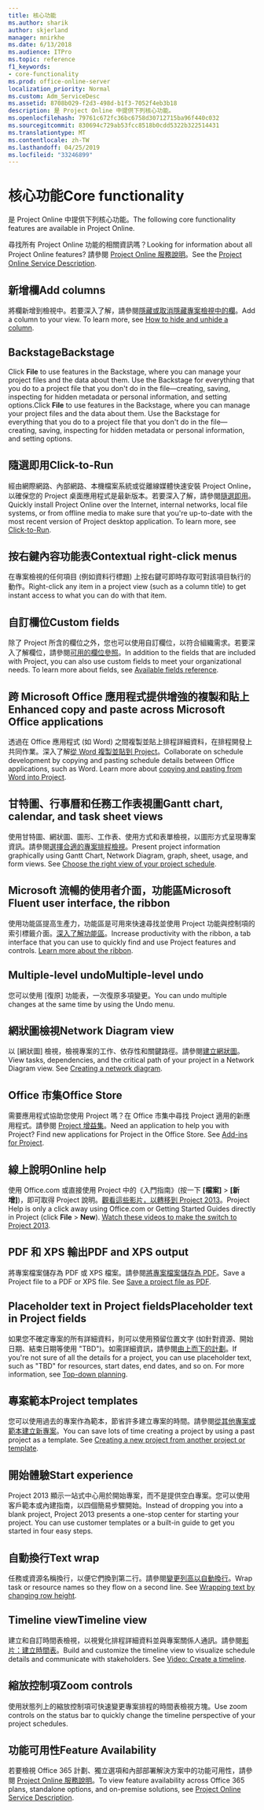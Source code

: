 ```yaml
---
title: 核心功能
ms.author: sharik
author: skjerland
manager: mnirkhe
ms.date: 6/13/2018
ms.audience: ITPro
ms.topic: reference
f1_keywords:
- core-functionality
ms.prod: office-online-server
localization_priority: Normal
ms.custom: Adm_ServiceDesc
ms.assetid: 8708b029-f2d3-498d-b1f3-7052f4eb3b18
description: 是 Project Online 中提供下列核心功能。
ms.openlocfilehash: 79761c672fc36bc6758d30712715ba96f440c032
ms.sourcegitcommit: 830694c729ab53fcc8518b0cdd5322b322514431
ms.translationtype: MT
ms.contentlocale: zh-TW
ms.lasthandoff: 04/25/2019
ms.locfileid: "33246899"
---
```

# <a name="core-functionality"></a><span data-ttu-id="23e0c-103">核心功能</span><span class="sxs-lookup"><span data-stu-id="23e0c-103">Core functionality</span></span>

<span data-ttu-id="23e0c-104">是 Project Online 中提供下列核心功能。</span><span class="sxs-lookup"><span data-stu-id="23e0c-104">The following core functionality features are available in Project Online.</span></span>
  
<span data-ttu-id="23e0c-105">尋找所有 Project Online 功能的相關資訊嗎？</span><span class="sxs-lookup"><span data-stu-id="23e0c-105">Looking for information about all Project Online features?</span></span> <span data-ttu-id="23e0c-106">請參閱 [Project Online 服務說明](project-online-service-description.md)。</span><span class="sxs-lookup"><span data-stu-id="23e0c-106">See the [Project Online Service Description](project-online-service-description.md).</span></span>
  
## <a name="add-columns"></a><span data-ttu-id="23e0c-107">新增欄</span><span class="sxs-lookup"><span data-stu-id="23e0c-107">Add columns</span></span>
<span data-ttu-id="23e0c-108"><a name="bkmk_AddColumns"> </a></span><span class="sxs-lookup"><span data-stu-id="23e0c-108"></span></span>

<span data-ttu-id="23e0c-p102">將欄新增到檢視中。若要深入了解，請參閱[隱藏或取消隱藏專案檢視中的欄](https://go.microsoft.com/fwlink/p/?LinkId=271343)。</span><span class="sxs-lookup"><span data-stu-id="23e0c-p102">Add a column to your view. To learn more, see [How to hide and unhide a column](https://go.microsoft.com/fwlink/p/?LinkId=271343).</span></span>
  
## <a name="backstage"></a><span data-ttu-id="23e0c-111">Backstage</span><span class="sxs-lookup"><span data-stu-id="23e0c-111">Backstage</span></span>
<span data-ttu-id="23e0c-112"><a name="bkmk_Backstage"> </a></span><span class="sxs-lookup"><span data-stu-id="23e0c-112"></span></span>

<span data-ttu-id="23e0c-p103">Click **File** to use features in the Backstage, where you can manage your project files and the data about them. Use the Backstage for everything that you do to a project file that you don't do in the file—creating, saving, inspecting for hidden metadata or personal information, and setting options.</span><span class="sxs-lookup"><span data-stu-id="23e0c-p103">Click **File** to use features in the Backstage, where you can manage your project files and the data about them. Use the Backstage for everything that you do to a project file that you don't do in the file—creating, saving, inspecting for hidden metadata or personal information, and setting options.</span></span> 
  
## <a name="click-to-run"></a><span data-ttu-id="23e0c-115">隨選即用</span><span class="sxs-lookup"><span data-stu-id="23e0c-115">Click-to-Run</span></span>
<span data-ttu-id="23e0c-116"><a name="bkmk_ClicktoRun"> </a></span><span class="sxs-lookup"><span data-stu-id="23e0c-116"></span></span>

<span data-ttu-id="23e0c-p104">經由網際網路、內部網路、本機檔案系統或從離線媒體快速安裝 Project Online，以確保您的 Project 桌面應用程式是最新版本。若要深入了解，請參閱[隨選即用](https://go.microsoft.com/fwlink/p/?LinkId=271596)。</span><span class="sxs-lookup"><span data-stu-id="23e0c-p104">Quickly install Project Online over the Internet, internal networks, local file systems, or from offline media to make sure that you're up-to-date with the most recent version of Project desktop application. To learn more, see [Click-to-Run](https://go.microsoft.com/fwlink/p/?LinkId=271596).</span></span>
  
## <a name="contextual-right-click-menus"></a><span data-ttu-id="23e0c-119">按右鍵內容功能表</span><span class="sxs-lookup"><span data-stu-id="23e0c-119">Contextual right-click menus</span></span>
<span data-ttu-id="23e0c-120"><a name="bkmk_contextual_rightclick_menus_PP"> </a></span><span class="sxs-lookup"><span data-stu-id="23e0c-120"></span></span>

<span data-ttu-id="23e0c-121">在專案檢視的任何項目 (例如資料行標題) 上按右鍵可即時存取可對該項目執行的動作。</span><span class="sxs-lookup"><span data-stu-id="23e0c-121">Right-click any item in a project view (such as a column title) to get instant access to what you can do with that item.</span></span>
  
## <a name="custom-fields"></a><span data-ttu-id="23e0c-122">自訂欄位</span><span class="sxs-lookup"><span data-stu-id="23e0c-122">Custom fields</span></span>
<span data-ttu-id="23e0c-123"><a name="bkmk_Customfields"> </a></span><span class="sxs-lookup"><span data-stu-id="23e0c-123"></span></span>

<span data-ttu-id="23e0c-p105">除了 Project 所含的欄位之外，您也可以使用自訂欄位，以符合組織需求。若要深入了解欄位，請參閱[可用的欄位參照](https://support.office.com/en-us/article/Available-fields-reference-615a4563-1cc3-40f4-b66f-1b17e793a460)。</span><span class="sxs-lookup"><span data-stu-id="23e0c-p105">In addition to the fields that are included with Project, you can also use custom fields to meet your organizational needs. To learn more about fields, see [Available fields reference](https://support.office.com/en-us/article/Available-fields-reference-615a4563-1cc3-40f4-b66f-1b17e793a460).</span></span>
  
## <a name="enhanced-copy-and-paste-across-microsoft-office-applications"></a><span data-ttu-id="23e0c-126">跨 Microsoft Office 應用程式提供增強的複製和貼上</span><span class="sxs-lookup"><span data-stu-id="23e0c-126">Enhanced copy and paste across Microsoft Office applications</span></span>
<span data-ttu-id="23e0c-127"><a name="bkmk_Enhancedcopypaste"> </a></span><span class="sxs-lookup"><span data-stu-id="23e0c-127"></span></span>

<span data-ttu-id="23e0c-p106">透過在 Office 應用程式 (如 Word) 之間複製並貼上排程詳細資料，在排程開發上共同作業。深入了解[從 Word 複製並貼到 Project](https://go.microsoft.com/fwlink/p/?LinkId=271330)。</span><span class="sxs-lookup"><span data-stu-id="23e0c-p106">Collaborate on schedule development by copying and pasting schedule details between Office applications, such as Word. Learn more about [copying and pasting from Word into Project](https://go.microsoft.com/fwlink/p/?LinkId=271330).</span></span>
  
## <a name="gantt-chart-calendar-and-task-sheet-views"></a><span data-ttu-id="23e0c-130">甘特圖、行事曆和任務工作表視圖</span><span class="sxs-lookup"><span data-stu-id="23e0c-130">Gantt chart, calendar, and task sheet views</span></span>
<span data-ttu-id="23e0c-131"><a name="bkmk_Ganttchartcalendartasksheetview"> </a></span><span class="sxs-lookup"><span data-stu-id="23e0c-131"></span></span>

<span data-ttu-id="23e0c-p107">使用甘特圖、網狀圖、圖形、工作表、使用方式和表單檢視，以圖形方式呈現專案資訊。請參閱[選擇合適的專案排程檢視](https://go.microsoft.com/fwlink/?LinkId=402905)。</span><span class="sxs-lookup"><span data-stu-id="23e0c-p107">Present project information graphically using Gantt Chart, Network Diagram, graph, sheet, usage, and form views. See [Choose the right view of your project schedule](https://go.microsoft.com/fwlink/?LinkId=402905).</span></span>
  
## <a name="microsoft-fluent-user-interface-the-ribbon"></a><span data-ttu-id="23e0c-134">Microsoft 流暢的使用者介面，功能區</span><span class="sxs-lookup"><span data-stu-id="23e0c-134">Microsoft Fluent user interface, the ribbon</span></span>
<span data-ttu-id="23e0c-135"><a name="bkmk_MSFTFluent_UI_PP"> </a></span><span class="sxs-lookup"><span data-stu-id="23e0c-135"></span></span>

<span data-ttu-id="23e0c-p108">使用功能區提高生產力，功能區是可用來快速尋找並使用 Project 功能與控制項的索引標籤介面。[深入了解功能區](https://go.microsoft.com/fwlink/p/?LinkId=271325)。</span><span class="sxs-lookup"><span data-stu-id="23e0c-p108">Increase productivity with the ribbon, a tab interface that you can use to quickly find and use Project features and controls. [Learn more about the ribbon](https://go.microsoft.com/fwlink/p/?LinkId=271325).</span></span>
  
## <a name="multiple-level-undo"></a><span data-ttu-id="23e0c-138">Multiple-level undo</span><span class="sxs-lookup"><span data-stu-id="23e0c-138">Multiple-level undo</span></span>
<span data-ttu-id="23e0c-139"><a name="bkmk_Multiplelevelundo"> </a></span><span class="sxs-lookup"><span data-stu-id="23e0c-139"></span></span>

<span data-ttu-id="23e0c-140">您可以使用 [復原] 功能表，一次復原多項變更。</span><span class="sxs-lookup"><span data-stu-id="23e0c-140">You can undo multiple changes at the same time by using the Undo menu.</span></span> 
  
## <a name="network-diagram-view"></a><span data-ttu-id="23e0c-141">網狀圖檢視</span><span class="sxs-lookup"><span data-stu-id="23e0c-141">Network Diagram view</span></span>
<span data-ttu-id="23e0c-142"><a name="bkmk_Networkdiagramview"> </a></span><span class="sxs-lookup"><span data-stu-id="23e0c-142"></span></span>

<span data-ttu-id="23e0c-p109">以 [網狀圖] 檢視，檢視專案的工作、依存性和關鍵路徑。請參閱[建立網狀圖](https://go.microsoft.com/fwlink/p/?LinkId=271338)。</span><span class="sxs-lookup"><span data-stu-id="23e0c-p109">View tasks, dependencies, and the critical path of your project in a Network Diagram view. See [Creating a network diagram](https://go.microsoft.com/fwlink/p/?LinkId=271338).</span></span>
  
## <a name="office-store"></a><span data-ttu-id="23e0c-145">Office 市集</span><span class="sxs-lookup"><span data-stu-id="23e0c-145">Office Store</span></span>
<span data-ttu-id="23e0c-146"><a name="bkmk_OfficeStore"> </a></span><span class="sxs-lookup"><span data-stu-id="23e0c-146"></span></span>

<span data-ttu-id="23e0c-p110">需要應用程式協助您使用 Project 嗎？在 Office 市集中尋找 Project 適用的新應用程式。請參閱 [Project 增益集](https://go.microsoft.com/fwlink/?LinkId=273883)。</span><span class="sxs-lookup"><span data-stu-id="23e0c-p110">Need an application to help you with Project? Find new applications for Project in the Office Store. See [Add-ins for Project](https://go.microsoft.com/fwlink/?LinkId=273883).</span></span>
  
## <a name="online-help"></a><span data-ttu-id="23e0c-150">線上說明</span><span class="sxs-lookup"><span data-stu-id="23e0c-150">Online help</span></span>
<span data-ttu-id="23e0c-151"><a name="bkmk_Online_help_PP"> </a></span><span class="sxs-lookup"><span data-stu-id="23e0c-151"></span></span>

<span data-ttu-id="23e0c-p111">使用 Office.com 或直接使用 Project 中的《入門指南》(按一下 **[檔案]** \> **[新增]**)，即可取得 Project 說明。[觀看這些影片，以轉移到 Project 2013](https://go.microsoft.com/fwlink/p/?LinkId=271325)。</span><span class="sxs-lookup"><span data-stu-id="23e0c-p111">Project Help is only a click away using Office.com or Getting Started Guides directly in Project (click **File** \> **New**). [Watch these videos to make the switch to Project 2013](https://go.microsoft.com/fwlink/p/?LinkId=271325).</span></span>
  
## <a name="pdf-and-xps-output"></a><span data-ttu-id="23e0c-154">PDF 和 XPS 輸出</span><span class="sxs-lookup"><span data-stu-id="23e0c-154">PDF and XPS output</span></span>
<span data-ttu-id="23e0c-155"><a name="bkmk_PDFXPSoutput"> </a></span><span class="sxs-lookup"><span data-stu-id="23e0c-155"></span></span>

<span data-ttu-id="23e0c-p112">將專案檔案儲存為 PDF 或 XPS 檔案。請參閱[將專案檔案儲存為 PDF](https://go.microsoft.com/fwlink/p/?LinkId=271350)。</span><span class="sxs-lookup"><span data-stu-id="23e0c-p112">Save a Project file to a PDF or XPS file. See [Save a project file as PDF](https://go.microsoft.com/fwlink/p/?LinkId=271350).</span></span>
  
## <a name="placeholder-text-in-project-fields"></a><span data-ttu-id="23e0c-158">Placeholder text in Project fields</span><span class="sxs-lookup"><span data-stu-id="23e0c-158">Placeholder text in Project fields</span></span>
<span data-ttu-id="23e0c-159"><a name="bkmk_PlaceholdertextinProjectFields"> </a></span><span class="sxs-lookup"><span data-stu-id="23e0c-159"></span></span>

<span data-ttu-id="23e0c-p113">如果您不確定專案的所有詳細資料，則可以使用預留位置文字 (如針對資源、開始日期、結束日期等使用 "TBD")。如需詳細資訊，請參閱[由上而下的計劃](https://go.microsoft.com/fwlink/p/?LinkId=271333)。</span><span class="sxs-lookup"><span data-stu-id="23e0c-p113">If you're not sure of all the details for a project, you can use placeholder text, such as "TBD" for resources, start dates, end dates, and so on. For more information, see [Top-down planning](https://go.microsoft.com/fwlink/p/?LinkId=271333).</span></span>
  
## <a name="project-templates"></a><span data-ttu-id="23e0c-162">專案範本</span><span class="sxs-lookup"><span data-stu-id="23e0c-162">Project templates</span></span>
<span data-ttu-id="23e0c-163"><a name="bkmk_ProjectTemplates"> </a></span><span class="sxs-lookup"><span data-stu-id="23e0c-163"></span></span>

<span data-ttu-id="23e0c-p114">您可以使用過去的專案作為範本，節省許多建立專案的時間。請參閱[從其他專案或範本建立新專案](https://go.microsoft.com/fwlink/p/?LinkId=271328)。</span><span class="sxs-lookup"><span data-stu-id="23e0c-p114">You can save lots of time creating a project by using a past project as a template. See [Creating a new project from another project or template](https://go.microsoft.com/fwlink/p/?LinkId=271328).</span></span>
  
## <a name="start-experience"></a><span data-ttu-id="23e0c-166">開始體驗</span><span class="sxs-lookup"><span data-stu-id="23e0c-166">Start experience</span></span>
<span data-ttu-id="23e0c-167"><a name="bkmk_Startexperience"> </a></span><span class="sxs-lookup"><span data-stu-id="23e0c-167"></span></span>

<span data-ttu-id="23e0c-p115">Project 2013 顯示一站式中心用於開始專案，而不是提供空白專案。您可以使用客戶範本或內建指南，以四個簡易步驟開始。</span><span class="sxs-lookup"><span data-stu-id="23e0c-p115">Instead of dropping you into a blank project, Project 2013 presents a one-stop center for starting your project. You can use customer templates or a built-in guide to get you started in four easy steps.</span></span>
  
## <a name="text-wrap"></a><span data-ttu-id="23e0c-170">自動換行</span><span class="sxs-lookup"><span data-stu-id="23e0c-170">Text wrap</span></span>
<span data-ttu-id="23e0c-171"><a name="bkmk_Textwrap"> </a></span><span class="sxs-lookup"><span data-stu-id="23e0c-171"></span></span>

<span data-ttu-id="23e0c-p116">任務或資源名稱換行，以便它們換到第二行。請參閱[變更列高以自動換行](https://go.microsoft.com/fwlink/p/?LinkId=271344)。</span><span class="sxs-lookup"><span data-stu-id="23e0c-p116">Wrap task or resource names so they flow on a second line. See [Wrapping text by changing row height](https://go.microsoft.com/fwlink/p/?LinkId=271344).</span></span>
  
## <a name="timeline-view"></a><span data-ttu-id="23e0c-174">Timeline view</span><span class="sxs-lookup"><span data-stu-id="23e0c-174">Timeline view</span></span>
<span data-ttu-id="23e0c-175"><a name="bkmk_TimelineView"> </a></span><span class="sxs-lookup"><span data-stu-id="23e0c-175"></span></span>

<span data-ttu-id="23e0c-p117">建立和自訂時間表檢視，以視覺化排程詳細資料並與專案關係人通訊。請參閱[影片：建立時間表](https://go.microsoft.com/fwlink/?LinkId=402912)。</span><span class="sxs-lookup"><span data-stu-id="23e0c-p117">Build and customize the timeline view to visualize schedule details and communicate with stakeholders. See [Video: Create a timeline](https://go.microsoft.com/fwlink/?LinkId=402912).</span></span>
  
## <a name="zoom-controls"></a><span data-ttu-id="23e0c-178">縮放控制項</span><span class="sxs-lookup"><span data-stu-id="23e0c-178">Zoom controls</span></span>
<span data-ttu-id="23e0c-179"><a name="bkmk_Zoomcontrols"> </a></span><span class="sxs-lookup"><span data-stu-id="23e0c-179"></span></span>

<span data-ttu-id="23e0c-180">使用狀態列上的縮放控制項可快速變更專案排程的時間表檢視方塊。</span><span class="sxs-lookup"><span data-stu-id="23e0c-180">Use zoom controls on the status bar to quickly change the timeline perspective of your project schedules.</span></span> 
  
## <a name="feature-availability"></a><span data-ttu-id="23e0c-181">功能可用性</span><span class="sxs-lookup"><span data-stu-id="23e0c-181">Feature Availability</span></span>
<span data-ttu-id="23e0c-182"><a name="bkmk_Zoomcontrols"> </a></span><span class="sxs-lookup"><span data-stu-id="23e0c-182"></span></span>

<span data-ttu-id="23e0c-183">若要檢視 Office 365 計劃、獨立選項和內部部署解決方案中的功能可用性，請參閱 [Project Online 服務說明](project-online-service-description.md)。</span><span class="sxs-lookup"><span data-stu-id="23e0c-183">To view feature availability across Office 365 plans, standalone options, and on-premise solutions, see [Project Online Service Description](project-online-service-description.md).</span></span>
  


